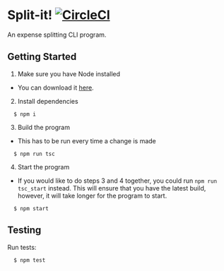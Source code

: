 # Split-it! [![CircleCI](https://circleci.com/gh/k3ntako/split-it.svg?style=svg)](https://circleci.com/gh/k3ntako/split-it)
An expense splitting CLI program.

## Getting Started
1. Make sure you have Node installed
  - You can download it [here](https://nodejs.org/en/).
2. Install dependencies
```
  $ npm i
```
3. Build the program
  - This has to be run every time a change is made
```
  $ npm run tsc
```
4. Start the program
- If you would like to do steps 3 and 4 together, you could run `npm run tsc_start` instead. This will ensure that you have the latest build, however, it will take longer for the program to start.
```
  $ npm start
```

## Testing
Run tests:
```
  $ npm test
```
